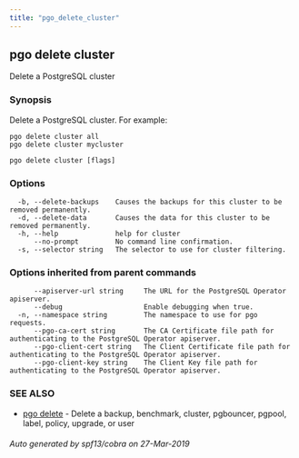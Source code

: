 ```yaml
---
title: "pgo_delete_cluster"
---
```

## pgo delete cluster

Delete a PostgreSQL cluster

### Synopsis

Delete a PostgreSQL cluster. For example:

    pgo delete cluster all
    pgo delete cluster mycluster

```
pgo delete cluster [flags]
```

### Options

```
  -b, --delete-backups    Causes the backups for this cluster to be removed permanently.
  -d, --delete-data       Causes the data for this cluster to be removed permanently.
  -h, --help              help for cluster
      --no-prompt         No command line confirmation.
  -s, --selector string   The selector to use for cluster filtering.
```

### Options inherited from parent commands

```
      --apiserver-url string     The URL for the PostgreSQL Operator apiserver.
      --debug                    Enable debugging when true.
  -n, --namespace string         The namespace to use for pgo requests.
      --pgo-ca-cert string       The CA Certificate file path for authenticating to the PostgreSQL Operator apiserver.
      --pgo-client-cert string   The Client Certificate file path for authenticating to the PostgreSQL Operator apiserver.
      --pgo-client-key string    The Client Key file path for authenticating to the PostgreSQL Operator apiserver.
```

### SEE ALSO

* [pgo delete](/operatorcli/cli/pgo_delete/)	 - Delete a backup, benchmark, cluster, pgbouncer, pgpool, label, policy, upgrade, or user

###### Auto generated by spf13/cobra on 27-Mar-2019

